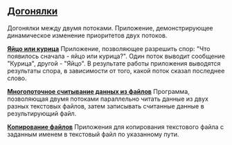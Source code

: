 ## **[Догонялки](https://github.com/methaqualonum/Thread/tree/master/src/ru/svs/thread/catchUp)**
Догонялки между двумя потоками.
Приложение, демонстрирующее динамическое изменение приоритетов двух потоков.

**[Яйцо или курица](https://github.com/methaqualonum/Thread/tree/master/src/ru/svs/thread/eggOrChicken)**
Приложение, позволяющее разрешить спор: "Что появилось сначала - яйцо или курица?". Один поток выводит сообщение "Курица", другой - "Яйцо". В результате работы приложения выводятся результаты спора, в зависимости от того, какой поток сказал последнее слово.

**[Многопоточное считывание данных из файлов](https://github.com/methaqualonum/Thread/tree/master/src/ru/svs/thread/readThreads)**
Программа, позволяющая двумя потоками параллельно читать данные из двух разных текстовых файлов, затем записывать считанные данные в результирующий файл. 

**[Копирование файлов](https://github.com/methaqualonum/Thread/tree/master/src/ru/svs/thread/copyFiles)**
Приложения для копирования текстового файла с заданным именем в текстовый файл по указанному пути.


